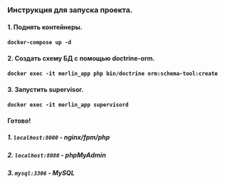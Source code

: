 ### Инструкция для запуска проекта.

#### 1. Поднять контейнеры.

#### `docker-compose up -d`

#### 2. Создать схему БД с помощью doctrine-orm.

#### `docker exec -it merlin_app php bin/doctrine orm:schema-tool:create`

#### 3. Запустить supervisor.

#### `docker exec -it merlin_app supervisord`

#### Готово!

##### 1. `localhost:8000` - nginx/fpm/php

##### 2. `localhost:8080` - phpMyAdmin

##### 3. `mysql:3306` - MySQL